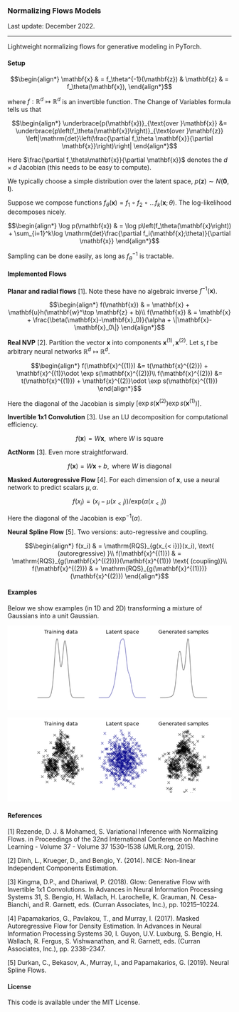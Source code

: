 ### Normalizing Flows Models

Last update: December 2022.

---

Lightweight normalizing flows for generative modeling in PyTorch.

#### Setup

```math
\begin{align*}
\mathbf{x} & = f_\theta^{-1}(\mathbf{z}) & \mathbf{z} & = f_\theta(\mathbf{x}),
\end{align*}
```

where $f:\mathbb{R}^d \mapsto \mathbb{R}^d$ is an invertible function. The Change of Variables formula tells us that
```math
\begin{align*}
\underbrace{p(\mathbf{x})}_{\text{over }\mathbf{x}} &= \underbrace{p\left(f_\theta(\mathbf{x})\right)}_{\text{over }\mathbf{z}} \left|\mathrm{det}\left(\frac{\partial f_\theta \mathbf{x}}{\partial \mathbf{x}}\right)\right|
\end{align*}
```

Here $\frac{\partial f_\theta\mathbf{x}}{\partial \mathbf{x}}$ denotes the $d \times d$ Jacobian (this needs to be easy to compute).

We typically choose a simple distribution over the latent space, $p(\mathbf{z})\sim N(\mathbf{0},\mathbf{I})$.

Suppose we compose functions $f_\theta(\mathbf{x}) = f_1\circ f_2 \circ \dots f_k(\mathbf{x};\theta)$. The log-likelihood decomposes nicely.
```math
\begin{align*}
\log p(\mathbf{x}) & = \log p\left(f_\theta(\mathbf{x}\right)) + \sum_{i=1}^k\log \mathrm{det}\frac{\partial f_i(\mathbf{x};\theta)}{\partial \mathbf{x}}
\end{align*}
```
Sampling can be done easily, as long as $f_\theta^{-1}$ is tractable.

#### Implemented Flows

**Planar and radial flows** [1]. Note these have no algebraic inverse $f^{-1}(\mathbf{x})$.
```math
\begin{align*}
f(\mathbf{x}) & = \mathbf{x} + \mathbf{u}h(\mathbf{w}^\top \mathbf{z} + b)\\
f(\mathbf{x}) & = \mathbf{x} + \frac{\beta(\mathbf{x}-\mathbf{x}_0)}{\alpha + \|\mathbf{x}-\mathbf{x}_0\|}
\end{align*}
```
**Real NVP** [2]. Partition the vector $\mathbf{x}$ into components $\mathbf{x}^{(1)},\mathbf{x}^{(2)}$. Let $s,t$ be arbitrary neural networks $\mathbb{R}^d \mapsto \mathbb{R}^d$.
```math
\begin{align*}
f(\mathbf{x}^{(1)}) &= t(\mathbf{x}^{(2)}) + \mathbf{x}^{(1)}\odot \exp s(\mathbf{x}^{(2)})\\
f(\mathbf{x}^{(2)}) &= t(\mathbf{x}^{(1)}) + \mathbf{x}^{(2)}\odot \exp s(\mathbf{x}^{(1)})
\end{align*}
```
Here the diagonal of the Jacobian is simply $[\exp s(\mathbf{x}^{(2)}) \exp s(\mathbf{x}^{(1)})]$.

**Invertible 1x1 Convolution** [3].  Use an LU decomposition for computational efficiency.
```math
f(\mathbf{x})= W\mathbf{x}, \text{ where }W \text{ is square}
```
**ActNorm** [3]. Even more straightforward.
```math
f(\mathbf{x}) = W\mathbf{x} + b, \text{ where }W \text{ is diagonal}
```
**Masked Autoregressive Flow** [4]. For each dimension of $\mathbf{x}$, use a neural network to predict scalars $\mu,\alpha$.
```math
f(x_i) = (x_i - \mu(x_{< i})) / \mathrm{exp}(\alpha(x_{< i}))
```
Here the diagonal of the Jacobian is $\exp^{-1}(\alpha)$.

**Neural Spline Flow** [5]. Two versions: auto-regressive and coupling.
```math
\begin{align*}
f(x_i) & = \mathrm{RQS}_{g(x_{< i})}(x_i), \text{ (autoregressive) }\\
f(\mathbf{x}^{(1)}) & = \mathrm{RQS}_{g(\mathbf{x}^{(2)})}(\mathbf{x}^{(1)}) \text{ (coupling)}\\
f(\mathbf{x}^{(2)}) & = \mathrm{RQS}_{g(\mathbf{x}^{(1)})}(\mathbf{x}^{(2)})
\end{align*}
```
#### Examples

Below we show examples (in 1D and 2D) transforming a mixture of Gaussians into a unit Gaussian.

![](examples/ex_1d.png)

![](examples/ex_2d.png)

#### References

[1] Rezende, D. J. & Mohamed, S. Variational Inference with Normalizing Flows. in Proceedings of the 32nd International Conference on Machine Learning - Volume 37 - Volume 37 1530–1538 (JMLR.org, 2015).

[2] Dinh, L., Krueger, D., and Bengio, Y. (2014). NICE: Non-linear Independent Components Estimation.

[3] Kingma, D.P., and Dhariwal, P. (2018). Glow: Generative Flow with Invertible 1x1 Convolutions. In Advances in Neural Information Processing Systems 31, S. Bengio, H. Wallach, H. Larochelle, K. Grauman, N. Cesa-Bianchi, and R. Garnett, eds. (Curran Associates, Inc.), pp. 10215–10224.

[4] Papamakarios, G., Pavlakou, T., and Murray, I. (2017). Masked Autoregressive Flow for Density Estimation. In Advances in Neural Information Processing Systems 30, I. Guyon, U.V. Luxburg, S. Bengio, H. Wallach, R. Fergus, S. Vishwanathan, and R. Garnett, eds. (Curran Associates, Inc.), pp. 2338–2347.

[5] Durkan, C., Bekasov, A., Murray, I., and Papamakarios, G. (2019). Neural Spline Flows.

#### License

This code is available under the MIT License.
